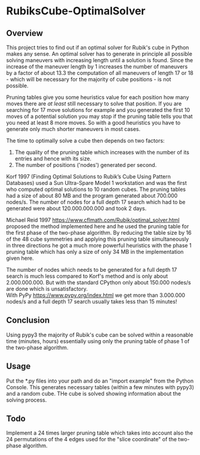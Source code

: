 # RubiksCube-OptimalSolver
## Overview 
This project tries to find out if an optimal solver for Rubik's cube in Python makes any sense. An optimal solver has to generate
in principle all possible solving maneuvers with increasing length until a solution is found. Since the increase of the
maneuver length by 1 increases the number of maneuvers by a factor of about 13.3 the computation of all maneuvers of
length 17 or 18 - which will be necessary for the majority of cube positions - is not possible.  

Pruning tables give you some heuristics value for each position how many moves there are *at least*
still necessary to solve that position. If you are searching for 17 move solutions for example and you generated the
first 10 moves of a potential solution you may stop if the pruning table tells you that you need at least 8 more moves.
So with a good heuristics you have to generate only much shorter maneuvers in most cases.  

The time to optimally solve a cube then depends on two factors:
1. The quality of the pruning table which increases with the number of its entries and hence with its size.  
2. The number of positions ('nodes') generated per second.

Korf 1997 (Finding Optimal Solutions to Rubik’s Cube Using Pattern Databases) used a Sun Ultra-Spare Model 1 workstation
and was the first who computed optimal solutions to 10 random cubes. The pruning tables had a size of about 80 MB and 
the program generated about 700.000 nodes/s. The number of nodes for a full depth 17 search which had to be generated
were about 120.000.000.000 and took 2 days.

Michael Reid 1997 https://www.cflmath.com/Rubik/optimal_solver.html proposed the method implemented here and he used the
pruning table for the first phase of the two-phase algorithm. By reducing the table size by 16 of the 48 cube symmetries and
applying this pruning table simultaneously in three directions he got a much more powerful heuristics with the phase 1 
pruning table which has only a size of only 34 MB in the implementation given here.  

The number of nodes which needs to be generated for a full depth 17 search is much less compared to Korf's method and
is only about 2.000.000.000. But with the standard CPython only about 150.000 nodes/s are done which is unsatisfactory.  
With PyPy https://www.pypy.org/index.html we get more than 3.000.000 nodes/s and a full depth 17 search usually takes
less than 15 minutes!

## Conclusion
Using pypy3 the majority of Rubik's cube can be solved within a reasonable time (minutes, hours) essentially using
only the pruning table of phase 1 of the two-phase algorithm.

## Usage
Put the *.py files into your path and do an "import example" from the Python Console. This generates necessary tables
(within a few minutes with pypy3) and a random cube. THe cube is solved showing information about the solving process.

## Todo
Implement a 24 times larger pruning table which takes into account also the 24 permutations of the 4 edges used for the
"slice coordinate" of the two-phase algorithm.

